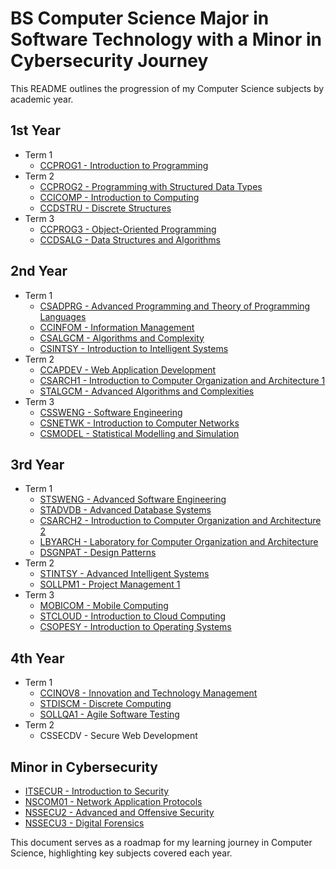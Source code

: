 # BS Computer Science Major in Software Technology with a Minor in Cybersecurity Journey

This README outlines the progression of my Computer Science subjects by academic year.

## 1st Year
- Term 1
  - [CCPROG1 - Introduction to Programming](CCPROG1)
- Term 2
  - [CCPROG2 - Programming with Structured Data Types](CCPROG2)
  - [CCICOMP - Introduction to Computing](CCICOMP)
  - [CCDSTRU - Discrete Structures](CCDSTRU)
- Term 3
  - [CCPROG3 - Object-Oriented Programming](CCPROG3)
  - [CCDSALG - Data Structures and Algorithms](CCDSALG)

## 2nd Year
- Term 1
  - [CSADPRG - Advanced Programming and Theory of Programming Languages](CSADPRG)
  - [CCINFOM - Information Management](CCINFOM)
  - [CSALGCM - Algorithms and Complexity](CSALGCM)
  - [CSINTSY - Introduction to Intelligent Systems](CSINTSY)
- Term 2
  - [CCAPDEV - Web Application Development](CCAPDEV)
  - [CSARCH1 - Introduction to Computer Organization and Architecture 1](CSARCH1)
  - [STALGCM - Advanced Algorithms and Complexities](STALGCM)
- Term 3
  - [CSSWENG - Software Engineering](CSSWENG)
  - [CSNETWK - Introduction to Computer Networks](CSNETWK)
  - [CSMODEL - Statistical Modelling and Simulation](CSMODEL)

## 3rd Year
- Term 1
  - [STSWENG - Advanced Software Engineering](STSWENG)
  - [STADVDB - Advanced Database Systems](STADVDB)
  - [CSARCH2 - Introduction to Computer Organization and Architecture 2](CSARCH2)
  - [LBYARCH - Laboratory for Computer Organization and Architecture](LBYARCH)
  - [DSGNPAT - Design Patterns](DSGNPAT)
- Term 2
  - [STINTSY - Advanced Intelligent Systems](STINTSY)
  - [SOLLPM1 - Project Management 1](SOLLPM1)
- Term 3
  - [MOBICOM - Mobile Computing](MOBICOM)
  - [STCLOUD - Introduction to Cloud Computing](STCLOUD)
  - [CSOPESY - Introduction to Operating Systems](CSOPESY)

## 4th Year
- Term 1
  - [CCINOV8 - Innovation and Technology Management](CCINOV8)
  - [STDISCM - Discrete Computing](STDISCM)
  - [SOLLQA1 - Agile Software Testing](SOLLQA1)
- Term 2
  - CSSECDV - Secure Web Development

## Minor in Cybersecurity
- [ITSECUR - Introduction to Security](ITSECUR)
- [NSCOM01 - Network Application Protocols](NSCOM01)
- [NSSECU2 - Advanced and Offensive Security](NSSECU2)
- [NSSECU3 - Digital Forensics](NSSECU3)
  
This document serves as a roadmap for my learning journey in Computer Science, highlighting key subjects covered each year.
